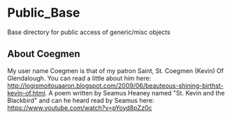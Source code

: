# Public_Base
Base directory for public access of generic/misc objects

## About Coegmen
My user name Coegmen is that of my patron Saint, St. Coegmen (Kevin) Of Glendalough.  You can read a little about him here: http://logismoitouaaron.blogspot.com/2009/06/beauteous-shining-birthst-kevin-of.html.  A poem written by Seamus Heaney named "St. Kevin and the Blackbird" and can he heard read by Seamus here: https://www.youtube.com/watch?v=pYoyd8pZz0c
